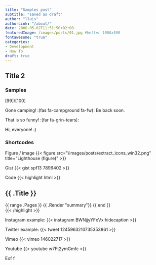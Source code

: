 ```yaml
---
title: "Samples post"
subtitle: "saved as draft"
author: "lluis"
authorLink: "/about/"
date: 2000-05-02T11:51:50+02:00
featuredImage: /images/posts/01.jpg #better 1000x500
fontawesome: "true"
categories: 
- Development
- How To
draft: true
---
```


## Title 2

### Samples

[99]/[100]

Gone camping! :(fas fa-campground fa-fw): Be back soon.

That is so funny! :(far fa-grin-tears):

Hi, everyone! :)

### Shortcodes

Figure / image
{{< figure src="/images/posts/extract_icons_win32.png" title="Lighthouse (figure)" >}}

Gist
{{< gist spf13 7896402 >}}

Code
{{< highlight html >}}
<section id="main">
    <div>
        <h1 id="title">{{ .Title }}</h1>
        {{ range .Pages }}
            {{ .Render "summary"}}
        {{ end }}
    </div>
</section>
{{< /highlight >}}

Instagram example:
{{< instagram BWNjjyYFxVx hidecaption >}}

Twitter example:
{{< tweet 1245963210735353861 >}}

Vimeo
{{< vimeo 146022717 >}}

Youtube
{{< youtube w7Ft2ymGmfc >}}

Eof f
